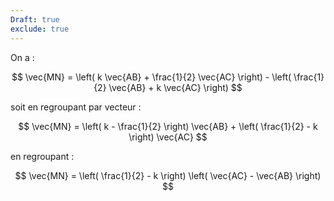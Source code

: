 ```yaml
---
Draft: true
exclude: true
---
```


On a :

$$
\vec{MN} = \left( k \vec{AB} + \frac{1}{2} \vec{AC} \right) - \left( \frac{1}{2} \vec{AB} + k \vec{AC} \right)
$$

soit en regroupant par vecteur :

$$
\vec{MN} = \left( k - \frac{1}{2} \right) \vec{AB} + \left( \frac{1}{2} - k \right) \vec{AC}
$$

en regroupant :

$$
\vec{MN} = \left( \frac{1}{2} - k \right) \left( \vec{AC} - \vec{AB} \right)
$$
